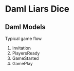 # Daml Liars Dice

## Daml Models

Typical game flow

1. Invitation
2. PlayersReady
3. GameStarted
3. GamePlay
